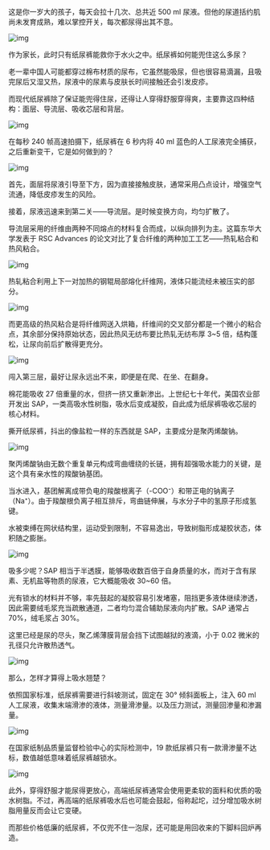 这是你一岁大的孩子，每天会拉十几次、总共近 500 ml 尿液。但他的尿道括约肌尚未发育成熟，难以掌控开关，每次都尿得出其不意。



![img](https://mmbiz.qpic.cn/mmbiz_gif/SlOqFKqEO4G7O8hLKVPiaEgn1Uia6XzjChphTicW0AHrfVHPicoAkM4mGkBd0n1IJr6YJ5YXmewewhxoXLgwJhcREw/640?wx_fmt=gif)



作为家长，此时只有纸尿裤能救你于水火之中。纸尿裤如何能兜住这么多尿？



老一辈中国人可能都穿过棉布材质的尿布，它虽然能吸尿，但也很容易滴漏，且吸完尿后又湿又热，尿液中的尿素与皮肤长时间接触还会引发皮疹。



而现代纸尿裤除了保证能兜得住尿，还得让人穿得舒服穿得爽，主要靠这四种结构：面层、导流层、吸收芯层和背层。



![img](https://mmbiz.qpic.cn/mmbiz_png/SlOqFKqEO4G7O8hLKVPiaEgn1Uia6XzjChRV7RNicyyvhzyOV3FAUibpDX6CGllBiahrSBDgRAtM7d7xbkyFpibicOnqg/640?wx_fmt=png)



在每秒 240 帧高速拍摄下，纸尿裤在 6 秒内将 40 ml 蓝色的人工尿液完全捕获，之后重新变干，它是如何做到的？



![img](https://mmbiz.qpic.cn/mmbiz_gif/SlOqFKqEO4G7O8hLKVPiaEgn1Uia6XzjChsrZVmOqchXYgybzhcUHjGialhccC71xqRnYu4n1BwfRwr5zHe2VRLxQ/640?wx_fmt=gif)



首先，面层将尿液引导至下方，因为直接接触皮肤，通常采用凸点设计，增强空气流通，降低皮疹发生的风险。



接着，尿液迅速来到第二关——导流层。是时候变换方向，均匀扩散了。

 

导流层采用的纤维由两种不同熔点的材料复合而成，以纵向排列为主。这篇东华大学发表于 RSC Advances 的论文对比了复合纤维的两种加工工艺——热轧粘合和热风粘合。



![img](https://mmbiz.qpic.cn/mmbiz_png/SlOqFKqEO4G7O8hLKVPiaEgn1Uia6XzjChQz989g23KDwx7vTw5QOvkOZBQrVZCZXLZf8772tFSich626nEEb4Cdg/640?wx_fmt=png)



热轧粘合利用上下一对加热的钢辊局部熔化纤维网，液体只能流经未被压实的部分。



![img](https://mmbiz.qpic.cn/mmbiz_png/SlOqFKqEO4G7O8hLKVPiaEgn1Uia6XzjCh9Oh1uiaia0IibTUjEzNFQXMoe7E7sOqIzNWFmA9O9QBwDBLAzG2Iic4X3Q/640?wx_fmt=png)



而更高级的热风粘合是将纤维网送入烘箱，纤维间的交叉部分都是一个微小的粘合点，其余部分保持原始状态，因此热风无纺布要比热轧无纺布厚 3~5 倍，结构蓬松，让尿向前后扩散得更充分。



![img](https://mmbiz.qpic.cn/mmbiz_png/SlOqFKqEO4G7O8hLKVPiaEgn1Uia6XzjChC68uIzbl2FzHC7zCT5mxu662BofO2KBOPYQGBibR8IXAxERqpOuI4fA/640?wx_fmt=png)



闯入第三层，最好让尿永远出不来，即便是在爬、在坐、在翻身。

 

棉花能吸收 27 倍重量的水，但挤一挤又重新渗出。上世纪七十年代，美国农业部开发出 SAP，一类高吸水性树脂，吸水后变成凝胶，自此成为纸尿裤吸收芯层的核心材料。



撕开纸尿裤，抖出的像盐粒一样的东西就是 SAP，主要成分是聚丙烯酸钠。



![img](https://mmbiz.qpic.cn/mmbiz_png/SlOqFKqEO4G7O8hLKVPiaEgn1Uia6XzjCh6F2EqFyx2ujbo7c92TlsyMkcrnZnNbInTvFsx4QOzNL7eZkPsDdYWQ/640?wx_fmt=png)



聚丙烯酸钠由无数个重复单元构成弯曲缠绕的长链，拥有超强吸水能力的关键，是这个具有亲水性的羧酸钠基团。



当水进入，基团解离成带负电的羧酸根离子（-COO⁻）和带正电的钠离子（Na⁺）。由于羧酸根负离子相互排斥，弯曲链伸展，与水分子中的氢原子形成氢键。



水被束缚在网状结构里，运动受到限制，不容易逸出，导致树脂形成凝胶状态，体积随之膨胀。



![img](https://mmbiz.qpic.cn/mmbiz_png/SlOqFKqEO4G7O8hLKVPiaEgn1Uia6XzjChUTOa8BIpbAMxwM6FusmY7gz6YjJJONzclFiaiariapaSlBvvUqd58qwxg/640?wx_fmt=png)



吸多少呢？SAP 相当于半透膜，能够吸收数百倍于自身质量的水，而对于含有尿素、无机盐等物质的尿液，它大概能吸收 30~60 倍。

 

光有锁水的材料并不够，率先鼓起的凝胶容易引发堵塞，阻挡更多液体继续渗透，因此需要绒毛浆充当疏散通道，二者均匀混合辅助尿液向内扩散。SAP 通常占 70%，绒毛浆占 30%。



这里已经是尿的尽头，聚乙烯薄膜背层会挡下试图越狱的液滴，小于 0.02 微米的孔径只允许散热透气。 



![img](https://mmbiz.qpic.cn/mmbiz_gif/SlOqFKqEO4G7O8hLKVPiaEgn1Uia6XzjChqedRROhmHYfz3ByfXGk1nxXJLswpxJjGmW3fUnGWELeVEpm6X8u8icQ/640?wx_fmt=gif)



那么，怎样才算得上吸水翘楚？



依照国家标准，纸尿裤需要进行斜坡测试，固定在 30° 倾斜面板上，注入 60 ml 人工尿液，收集末端滑渗的液体，测量滑渗量。以及压力测试，测量回渗量和渗漏量。



![img](https://mmbiz.qpic.cn/mmbiz_png/SlOqFKqEO4G7O8hLKVPiaEgn1Uia6XzjChCaWnklxGib00icV8YAUxq4FhQfIzrCicLzf7jZe0icFya5M6ZEWaq2VPmg/640?wx_fmt=png)



在国家纸制品质量监督检验中心的实际检测中，19 款纸尿裤只有一款滑渗量不达标，数值越低意味着纸尿裤越锁水。



![img](https://mmbiz.qpic.cn/mmbiz_png/SlOqFKqEO4G7O8hLKVPiaEgn1Uia6XzjChYPxDA4yuTheOaaEmC7QhuVibzXY3QENjc2WkLmMHGjCzxrjjfduofew/640?wx_fmt=png)



此外，穿得舒服才能尿得更放心，高端纸尿裤通常会使用更柔软的面料和优质的吸水树脂。不过，再高端的纸尿裤吸水后也可能会鼓起，俗称起坨，过分增加吸水树脂用量反而会让它变硬。

 

而那些价格低廉的纸尿裤，不仅兜不住一泡尿，还可能是用回收来的下脚料回炉再造。